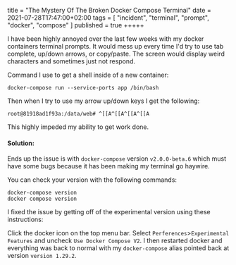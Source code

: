 title = "The Mystery Of The Broken Docker Compose Terminal"
date = 2021-07-28T17:47:00+02:00
tags = [
    "incident",
    "terminal",
    "prompt",
    "docker",
    "compose"
]
published = true
+++++

I have been highly annoyed over the last few weeks with my docker containers terminal prompts. It would mess up every time I'd try to use tab complete, up/down arrows, or copy/paste. The screen would display weird characters and sometimes just not respond.

Command I use to get a shell inside of a new container:

```
docker-compose run --service-ports app /bin/bash
```

Then when I try to use my arrow up/down keys I get the following:

```
root@81918ad1f93a:/data/web# ^[[A^[[A^[[A^[[A
```

This highly impeded my ability to get work done.

#### Solution:

Ends up the issue is with `docker-compose` version  `v2.0.0-beta.6` which must have some bugs because it has been making my terminal go haywire.

You can check your version with the following commands:

```
docker-compose version
docker compose version
```

I fixed the issue by getting off of the experimental version using these instructions:

Click the docker icon on the top menu bar. Select `Perferences`>`Experimental Features` and uncheck `Use Docker Compose V2`. I then restarted docker and everything was back to normal with my `docker-compose` alias pointed back at version `version 1.29.2`.


